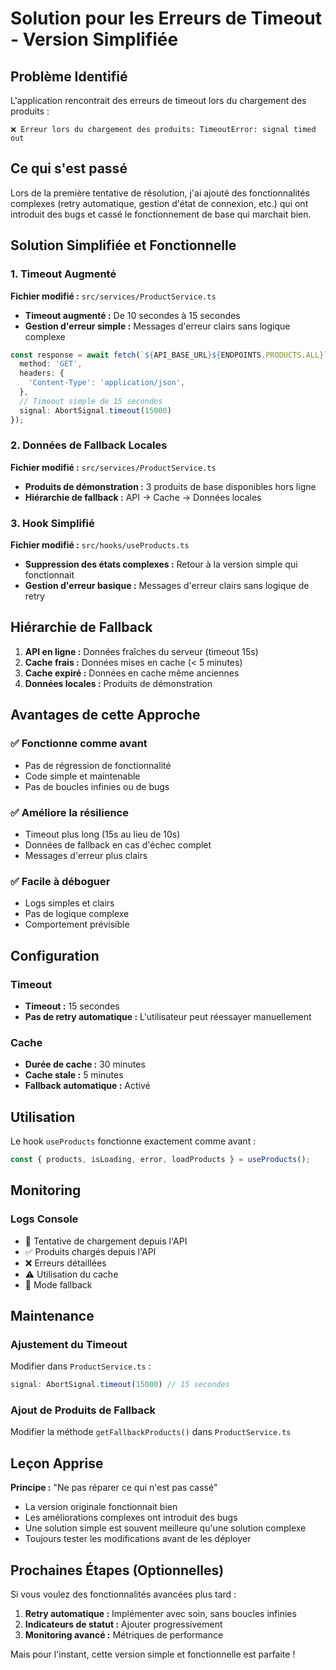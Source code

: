 # Solution pour les Erreurs de Timeout - Version Simplifiée

## Problème Identifié

L'application rencontrait des erreurs de timeout lors du chargement des produits :
```
❌ Erreur lors du chargement des produits: TimeoutError: signal timed out
```

## Ce qui s'est passé

Lors de la première tentative de résolution, j'ai ajouté des fonctionnalités complexes (retry automatique, gestion d'état de connexion, etc.) qui ont introduit des bugs et cassé le fonctionnement de base qui marchait bien.

## Solution Simplifiée et Fonctionnelle

### 1. Timeout Augmenté

**Fichier modifié :** `src/services/ProductService.ts`

- **Timeout augmenté :** De 10 secondes à 15 secondes
- **Gestion d'erreur simple :** Messages d'erreur clairs sans logique complexe

```typescript
const response = await fetch(`${API_BASE_URL}${ENDPOINTS.PRODUCTS.ALL}`, {
  method: 'GET',
  headers: {
    'Content-Type': 'application/json',
  },
  // Timeout simple de 15 secondes
  signal: AbortSignal.timeout(15000)
});
```

### 2. Données de Fallback Locales

**Fichier modifié :** `src/services/ProductService.ts`

- **Produits de démonstration :** 3 produits de base disponibles hors ligne
- **Hiérarchie de fallback :** API → Cache → Données locales

### 3. Hook Simplifié

**Fichier modifié :** `src/hooks/useProducts.ts`

- **Suppression des états complexes :** Retour à la version simple qui fonctionnait
- **Gestion d'erreur basique :** Messages d'erreur clairs sans logique de retry

## Hiérarchie de Fallback

1. **API en ligne :** Données fraîches du serveur (timeout 15s)
2. **Cache frais :** Données mises en cache (< 5 minutes)
3. **Cache expiré :** Données en cache même anciennes
4. **Données locales :** Produits de démonstration

## Avantages de cette Approche

### ✅ Fonctionne comme avant
- Pas de régression de fonctionnalité
- Code simple et maintenable
- Pas de boucles infinies ou de bugs

### ✅ Améliore la résilience
- Timeout plus long (15s au lieu de 10s)
- Données de fallback en cas d'échec complet
- Messages d'erreur plus clairs

### ✅ Facile à déboguer
- Logs simples et clairs
- Pas de logique complexe
- Comportement prévisible

## Configuration

### Timeout
- **Timeout :** 15 secondes
- **Pas de retry automatique :** L'utilisateur peut réessayer manuellement

### Cache
- **Durée de cache :** 30 minutes
- **Cache stale :** 5 minutes
- **Fallback automatique :** Activé

## Utilisation

Le hook `useProducts` fonctionne exactement comme avant :

```typescript
const { products, isLoading, error, loadProducts } = useProducts();
```

## Monitoring

### Logs Console
- 🔄 Tentative de chargement depuis l'API
- ✅ Produits chargés depuis l'API
- ❌ Erreurs détaillées
- ⚠️ Utilisation du cache
- 🔄 Mode fallback

## Maintenance

### Ajustement du Timeout
Modifier dans `ProductService.ts` :
```typescript
signal: AbortSignal.timeout(15000) // 15 secondes
```

### Ajout de Produits de Fallback
Modifier la méthode `getFallbackProducts()` dans `ProductService.ts`

## Leçon Apprise

**Principe :** "Ne pas réparer ce qui n'est pas cassé"

- La version originale fonctionnait bien
- Les améliorations complexes ont introduit des bugs
- Une solution simple est souvent meilleure qu'une solution complexe
- Toujours tester les modifications avant de les déployer

## Prochaines Étapes (Optionnelles)

Si vous voulez des fonctionnalités avancées plus tard :

1. **Retry automatique :** Implémenter avec soin, sans boucles infinies
2. **Indicateurs de statut :** Ajouter progressivement
3. **Monitoring avancé :** Métriques de performance

Mais pour l'instant, cette version simple et fonctionnelle est parfaite !
